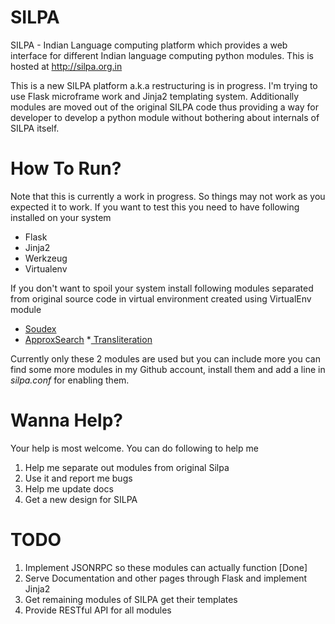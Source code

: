 SILPA
==========
SILPA - Indian Language computing platform which provides a web interface
for different Indian language computing python modules. This is hosted at
http://silpa.org.in

This is a new SILPA platform a.k.a restructuring is in progress. I'm trying to
use Flask microframe work and Jinja2 templating system. Additionally modules
are moved out of the original SILPA code thus providing a way for developer to
develop a python module without bothering about internals of SILPA itself.

How To Run?
==========
Note that this is currently a work in progress. So things may not work as you
expected it to work. If you want to test this you need to have following installed
on your system

* Flask
* Jinja2
* Werkzeug
* Virtualenv

If you don't want to spoil your system install following modules separated from original
source code in virtual environment created using VirtualEnv module

* [Soudex ](http://github.com/copyninja/Soundex)
* [ApproxSearch](http://github.com/copyninja/ApproxSearch)
*[ Transliteration](http://github.com/copyninja/Transliteration)

Currently only these 2 modules are used but you can include more you can find some more modules
in my Github account, install them and add a line in *silpa.conf* for enabling them.

Wanna Help?
==========

Your help is most welcome. You can do following to help me

1. Help me separate out modules from original Silpa
2. Use it and report me bugs
3. Help me update docs
4. Get a new design for SILPA


TODO
==========

1. Implement JSONRPC so these modules can actually function [Done]
2. Serve Documentation and other pages through Flask and implement Jinja2 
3. Get remaining modules of SILPA get their templates
4. Provide RESTful API for all modules

